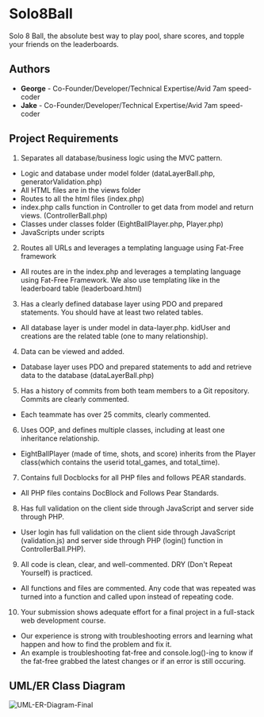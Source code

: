 # Solo8Ball
Solo 8 Ball, the absolute best way to play pool, share scores, and topple your friends on the leaderboards.

## Authors

- **George** - Co-Founder/Developer/Technical Expertise/Avid 7am speed-coder
- **Jake** - Co-Founder/Developer/Technical Expertise/Avid 7am speed-coder

## Project Requirements
1. Separates all database/business logic using the MVC pattern.
* Logic and database under model folder (dataLayerBall.php, generatorValidation.php)
* All HTML files are in the views folder
* Routes to all the html files (index.php)
* index.php calls function in Controller to get data from model and return views. (ControllerBall.php)
* Classes under classes folder (EightBallPlayer.php, Player.php)
* JavaScripts under scripts

2. Routes all URLs and leverages a templating language using Fat-Free framework
* All routes are in the index.php and leverages a templating language using Fat-Free Framework. We also use templating like in the leaderboard table (leaderboard.html)

3. Has a clearly defined database layer using PDO and prepared statements. You should have at least two related tables.
* All database layer is under model in data-layer.php. kidUser and creations are the related table (one to many relationship).

4. Data can be viewed and added.
* Database layer uses PDO and prepared statements to add and retrieve data to the database (dataLayerBall.php)

5. Has a history of commits from both team members to a Git repository. Commits are clearly commented.
* Each teammate has over 25 commits, clearly commented.

6. Uses OOP, and defines multiple classes, including at least one inheritance relationship.
* EightBallPlayer (made of time, shots, and score) inherits from the Player class(which contains the userid total_games, and total_time). 

7. Contains full Docblocks for all PHP files and follows PEAR standards.
* All PHP files contains DocBlock and Follows Pear Standards.

8. Has full validation on the client side through JavaScript and server side through PHP.
* User login has full validation on the client side through JavaScript (validation.js) and server side through PHP (login() function in ControllerBall.PHP).

9. All code is clean, clear, and well-commented. DRY (Don't Repeat Yourself) is practiced.
* All functions and files are commented. Any code that was repeated was turned into a function and called upon instead of repeating code.

10. Your submission shows adequate effort for a final project in a full-stack web development course.
* Our experience is strong with troubleshooting errors and learning what happen and how to find the problem and fix it.
* An example is troubleshooting fat-free and console.log()-ing to know if the fat-free grabbed the latest changes or if an error is still occuring.

## UML/ER Class Diagram

![UML-ER-Diagram-Final](https://user-images.githubusercontent.com/20677527/122156614-2df05d00-ce1e-11eb-9723-eca28c6cd257.PNG)
